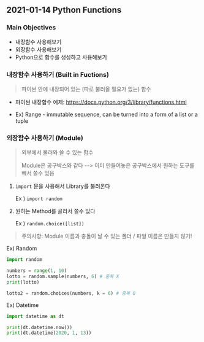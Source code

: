 ## 2021-01-14 Python Functions

### Main Objectives

- 내장함수 사용해보기
- 외장함수 사용해보기
- Python으로 함수를 생성하고 사용해보기
  

### 내장함수 사용하기 (Built in Fuctions)

> 파이썬 안에 내장되어 있는 (따로 불러올 필요가 없는) 함수

- 파이썬 내장함수 예제: https://docs.python.org/3/library/functions.html

- Ex) Range - immutable sequence, can be turned into a form of a list or a tuple

  

### 외장함수 사용하기 (Module)

>  외부에서 불러와 쓸 수 있는 함수
>
> Module은 공구박스와 같다 --> 이미 만들어놓은 공구박스에서 원하는 도구를 빼서 쓸수 있음

1. `import` 문을 사용해서 Library를 불러온다

   Ex ) `import random`

2. 원하는 Method를 골라서 쓸수 있다

   Ex ) `random.choice([list])`

> 주의사항: Module 이름과 충돌이 날 수 있는 폴더 / 파일 이름은 만들지 않기!

Ex) Random

```python
import random

numbers = range(1, 10)
lotto = random.sample(numbers, 6) # 중복 X
print(lotto)

lotto2 = random.choices(numbers, k = 6) # 중복 O
```



Ex) Datetime

```python
import datetime as dt

print(dt.datetime.now())
print(dt.datetime(2020, 1, 13))
```



